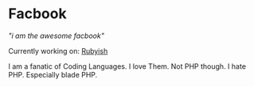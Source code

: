 <html>
  <body>
    <h1>Facbook</h1>
    <p><i>"i am the awesome facbook"</i></p>
    <p>Currently working on: <a href="https://github.com/Facbook11111/Kapish-Rewrite">Rubyish</a></p>
    <p>I am a fanatic of Coding Languages. I love Them. Not PHP though. I hate PHP. Especially blade PHP.</p>
  </body>
</html>
